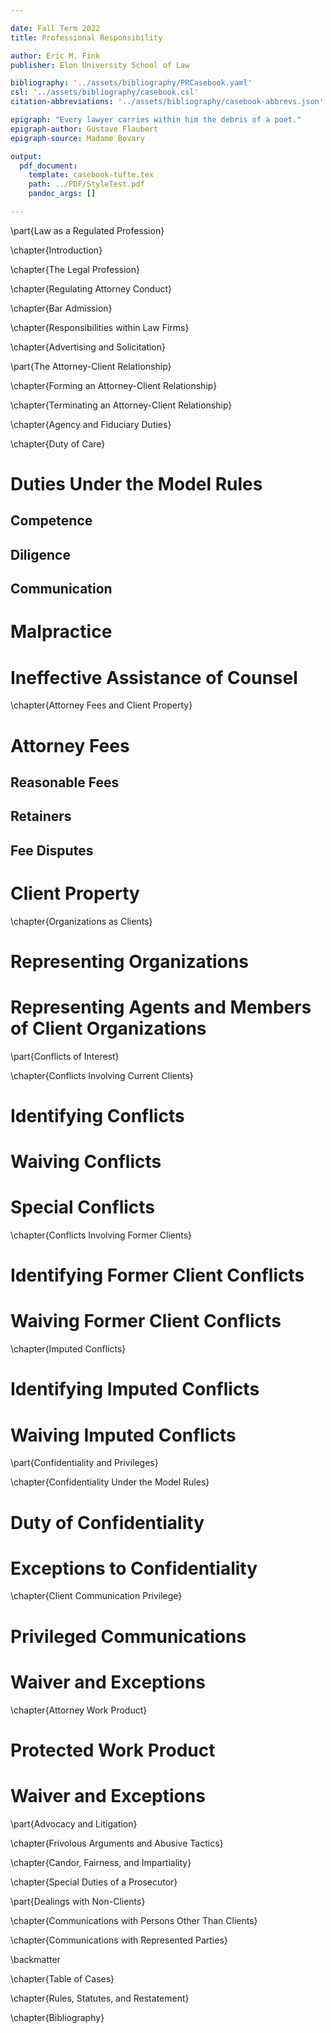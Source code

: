 ```yaml
---

date: Fall Term 2022
title: Professional Responsibility

author: Eric M. Fink
publisher: Elon University School of Law

bibliography: '../assets/bibliography/PRCasebook.yaml'
csl: '../assets/bibliography/casebook.csl'
citation-abbreviations: '../assets/bibliography/casebook-abbrevs.json'

epigraph: "Every lawyer carries within him the debris of a poet."
epigraph-author: Gustave Flaubert
epigraph-source: Madame Bovary

output:
  pdf_document:
    template: casebook-tufte.tex
    path: ../PDF/StyleTest.pdf
    pandoc_args: []

---
```



\part{Law as a Regulated Profession}

\chapter{Introduction}


\chapter{The Legal Profession}


\chapter{Regulating Attorney Conduct}


\chapter{Bar Admission}


\chapter{Responsibilities within Law Firms}


\chapter{Advertising and Solicitation}


\part{The Attorney-Client Relationship}

\chapter{Forming an Attorney-Client Relationship}


\chapter{Terminating an Attorney-Client Relationship}


\chapter{Agency and Fiduciary Duties}


\chapter{Duty of Care}

# Duties Under the Model Rules

## Competence

## Diligence

## Communication


# Malpractice


# Ineffective Assistance of Counsel


\chapter{Attorney Fees and Client Property}

# Attorney Fees

## Reasonable Fees


## Retainers


## Fee Disputes


# Client Property


\chapter{Organizations as Clients}

# Representing Organizations

# Representing Agents and Members of Client Organizations


\part{Conflicts of Interest}

\chapter{Conflicts Involving Current Clients}

# Identifying Conflicts

# Waiving Conflicts

# Special Conflicts


\chapter{Conflicts Involving Former Clients}

# Identifying Former Client Conflicts

# Waiving Former Client Conflicts


\chapter{Imputed Conflicts}

# Identifying Imputed Conflicts

# Waiving Imputed Conflicts


\part{Confidentiality and Privileges}

\chapter{Confidentiality Under the Model Rules}

# Duty of Confidentiality


# Exceptions to Confidentiality


\chapter{Client Communication Privilege}

# Privileged Communications


# Waiver and Exceptions


\chapter{Attorney Work Product}

# Protected Work Product


# Waiver and Exceptions


\part{Advocacy and Litigation}


\chapter{Frivolous Arguments and Abusive Tactics}


\chapter{Candor, Fairness, and Impartiality}


\chapter{Special Duties of a Prosecutor}


\part{Dealings with Non-Clients}

\chapter{Communications with Persons Other Than Clients}


\chapter{Communications with Represented Parties}





\backmatter

\chapter{Table of Cases}

\chapter{Rules, Statutes, and Restatement}

\chapter{Bibliography}
